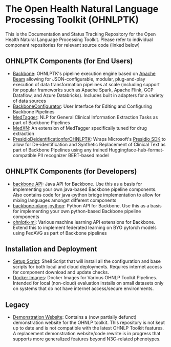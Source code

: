 # The Open Health Natural Language Processing Toolkit (OHNLPTK)
This is the Documentation and Status Tracking Repository for the Open Health Natural Language Processing Toolkit. Please refer to individual component repositories for relevant source code (linked below)

## OHNLPTK Components (for End Users)
- [Backbone](https://www.github.com/OHNLP/Backbone): OHNLPTK's pipeline execution engine based on [Apache Beam](https://beam.apache.org/) allowing for JSON-configurable, modular, plug-and-play execution of data transformation pipelines at scale (including support for popular frameworks such as Apache Spark, Apache Flink, GCP Dataflow, and Azure Databricks). Includes built in adapters for a variety of data sources
- [BackboneConfigurator](https://www.github.com/OHNLP/BackboneConfigurator): User Interface for Editing and Configuring Backbone Pipelines
- [MedTagger](https://www.github.com/OHNLP/MedTagger): NLP for General Clinical Information Extraction Tasks as part of Backbone Pipelines
- [MedXN](https://www.github.com/OHNLP/MedXN): An extension of MedTagger specifically tuned for drug extraction
- [PresidioDeidentificationforOHNLPTK](https://www.github.com/OHNLP/presidiodeidentificationforohnlptk): Wraps Microsoft's [Presidio SDK](https://microsoft.github.io/presidio/) to allow for De-identification and Synthetic Replacement of Clinical Text as part of Backbone Pipelines using any trained Huggingface-hub-format-compatible PII recognizer BERT-based model

## OHNLPTK Components (for Developers)
- [backbone API](https://github.com/OHNLP/Backbone/tree/master/API): Java API for Backbone. Use this as a basis for implementing your own java-based Backbone pipeline components. Also contains code for java-python bridge implementation to allow for mixing languages amongst different components
- [backbone-xlang-python](https://www.github.com/OHNLP/backbone-xlang-python): Python API for Backbone. Use this as a basis for implementing your own python-based Backbone pipeline components
- [ohnlptk-ml](https://www.github.com/OHNLP/ohnlptk-ml): Various machine learning API extensions for Backbone. Extend this to implement federated learning on BYO pytorch models using FedAVG as part of Backbone pipelines

## Installation and Deployment
- [Setup Script](https://www.github.com/OHNLP/OHNLPTK_SETUP): Shell Script that will install all the configuration and base scripts for both local and cloud deployments. Requires internet access for component download and update checks.
- [Docker Images](https://www.github.com/OHNLP/OHNLPTK_Docker_Images): Docker Images for Various OHNLP Toolkit Pipelines. Intended for local (non-cloud) evaluation installs on small datasets only on systems that do not have internet access/secure environments. 

## Legacy
- [Demonstration Website](https://github.com/OHNLP/ohnlptk): Contains a (now partially defunct) demonstration website for the OHNLP toolkit. This repository is not kept up to date and is not compatible with the latest OHNLP Toolkit features. A replacement demonstration website/code rewrite is in progress that supports more generalized features beyond N3C-related phenotypes.
